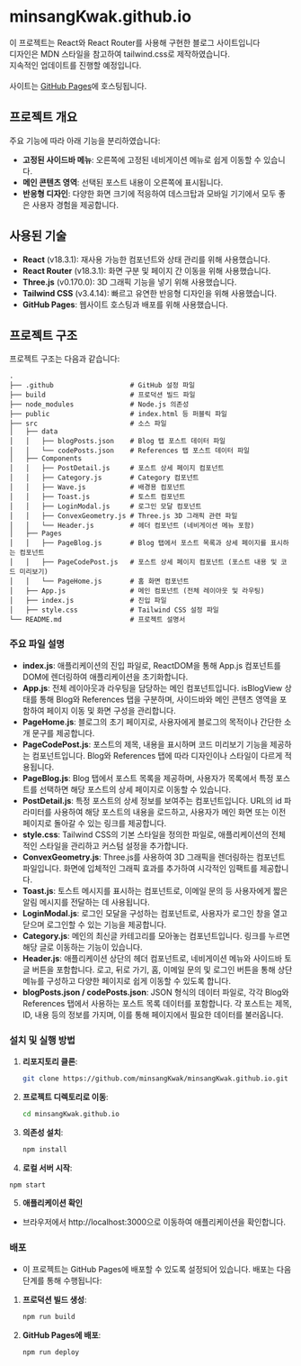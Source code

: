 # minsangKwak.github.io

이 프로젝트는 React와 React Router를 사용해 구현한 블로그 사이트입니다 <br/>
디자인은 MDN 스타일을 참고하여 tailwind.css로 제작하였습니다. <br/>
지속적인 업데이트를 진행할 예정입니다. <br/><br/>
사이트는 [GitHub Pages](https://minsangkwak.github.io/)에 호스팅됩니다.

## 프로젝트 개요

주요 기능에 따라 아래 기능을 분리하였습니다:

-   **고정된 사이드바 메뉴**: 오른쪽에 고정된 네비게이션 메뉴로 쉽게 이동할 수 있습니다.
-   **메인 콘텐츠 영역**: 선택된 포스트 내용이 오른쪽에 표시됩니다.
-   **반응형 디자인**: 다양한 화면 크기에 적응하여 데스크탑과 모바일 기기에서 모두 좋은 사용자 경험을 제공합니다.

## 사용된 기술

-   **React** (v18.3.1): 재사용 가능한 컴포넌트와 상태 관리를 위해 사용했습니다.
-   **React Router** (v18.3.1): 화면 구분 및 페이지 간 이동을 위해 사용했습니다.
-   **Three.js** (v0.170.0): 3D 그래픽 기능을 넣기 위해 사용했습니다.
-   **Tailwind CSS** (v3.4.14): 빠르고 유연한 반응형 디자인을 위해 사용했습니다.
-   **GitHub Pages**: 웹사이트 호스팅과 배포를 위해 사용했습니다.

## 프로젝트 구조

프로젝트 구조는 다음과 같습니다:

```plaintext
.
├── .github                   # GitHub 설정 파일
├── build                     # 프로덕션 빌드 파일
├── node_modules              # Node.js 의존성
├── public                    # index.html 등 퍼블릭 파일
├── src                       # 소스 파일
│   ├── data
│   │   ├── blogPosts.json    # Blog 탭 포스트 데이터 파일
│   │   └── codePosts.json    # References 탭 포스트 데이터 파일
│   ├── Components
│   │   ├── PostDetail.js     # 포스트 상세 페이지 컴포넌트
│   │   ├── Category.js       # Category 컴포넌트
│   │   ├── Wave.js           # 배경용 컴포넌트
│   │   ├── Toast.js          # 토스트 컴포넌트
│   │   ├── LoginModal.js     # 로그인 모달 컴포넌트
│   │   ├── ConvexGeometry.js # Three.js 3D 그래픽 관련 파일
│   │   └── Header.js         # 헤더 컴포넌트 (네비게이션 메뉴 포함)
│   ├── Pages
│   │   ├── PageBlog.js       # Blog 탭에서 포스트 목록과 상세 페이지를 표시하는 컴포넌트
│   │   ├── PageCodePost.js   # 포스트 상세 페이지 컴포넌트 (포스트 내용 및 코드 미리보기)
│   │   └── PageHome.js       # 홈 화면 컴포넌트
│   ├── App.js                # 메인 컴포넌트 (전체 레이아웃 및 라우팅)
│   ├── index.js              # 진입 파일
│   ├── style.css             # Tailwind CSS 설정 파일
└── README.md                 # 프로젝트 설명서

```

### 주요 파일 설명

- **index.js**: 애플리케이션의 진입 파일로, ReactDOM을 통해 App.js 컴포넌트를 DOM에 렌더링하여 애플리케이션을 초기화합니다.
- **App.js**: 전체 레이아웃과 라우팅을 담당하는 메인 컴포넌트입니다. isBlogView 상태를 통해 Blog와 References 탭을 구분하며, 사이드바와 메인 콘텐츠 영역을 포함하여 페이지 이동 및 화면 구성을 관리합니다.
- **PageHome.js**: 블로그의 초기 페이지로, 사용자에게 블로그의 목적이나 간단한 소개 문구를 제공합니다.
- **PageCodePost.js**: 포스트의 제목, 내용을 표시하며 코드 미리보기 기능을 제공하는 컴포넌트입니다. Blog와 References 탭에 따라 디자인이나 스타일이 다르게 적용됩니다.
- **PageBlog.js**: Blog 탭에서 포스트 목록을 제공하며, 사용자가 목록에서 특정 포스트를 선택하면 해당 포스트의 상세 페이지로 이동할 수 있습니다.
- **PostDetail.js**: 특정 포스트의 상세 정보를 보여주는 컴포넌트입니다. URL의 id 파라미터를 사용하여 해당 포스트의 내용을 로드하고, 사용자가 메인 화면 또는 이전 페이지로 돌아갈 수 있는 링크를 제공합니다.
- **style.css**: Tailwind CSS의 기본 스타일을 정의한 파일로, 애플리케이션의 전체적인 스타일을 관리하고 커스텀 설정을 추가합니다.
- **ConvexGeometry.js**: Three.js를 사용하여 3D 그래픽을 렌더링하는 컴포넌트 파일입니다. 화면에 입체적인 그래픽 효과를 추가하여 시각적인 임팩트를 제공합니다.
- **Toast.js**: 토스트 메시지를 표시하는 컴포넌트로, 이메일 문의 등 사용자에게 짧은 알림 메시지를 전달하는 데 사용됩니다.
- **LoginModal.js**: 로그인 모달을 구성하는 컴포넌트로, 사용자가 로그인 창을 열고 닫으며 로그인할 수 있는 기능을 제공합니다.
- **Category.js**: 메인의 최신글 카테고리를 모아놓는 컴포넌트입니다. 링크를 누르면 해당 글로 이동하는 기능이 있습니다.
- **Header.js**: 애플리케이션 상단의 헤더 컴포넌트로, 네비게이션 메뉴와 사이드바 토글 버튼을 포함합니다. 로고, 뒤로 가기, 홈, 이메일 문의 및 로그인 버튼을 통해 상단 메뉴를 구성하고 다양한 페이지로 쉽게 이동할 수 있도록 합니다.
- **blogPosts.json / codePosts.json**: JSON 형식의 데이터 파일로, 각각 Blog와 References 탭에서 사용하는 포스트 목록 데이터를 포함합니다. 각 포스트는 제목, ID, 내용 등의 정보를 가지며, 이를 통해 페이지에서 필요한 데이터를 불러옵니다.

### 설치 및 실행 방법

1. **리포지토리 클론**:

    ```bash
    git clone https://github.com/minsangKwak/minsangKwak.github.io.git
    ```

2. **프로젝트 디렉토리로 이동**:

    ```bash
    cd minsangKwak.github.io
    ```

3. **의존성 설치**:

    ```bash
    npm install
    ```

4. **로컬 서버 시작**:

```bash
npm start
```

5. **애플리케이션 확인**

-   브라우저에서 http://localhost:3000으로 이동하여 애플리케이션을 확인합니다.

### 배포

-   이 프로젝트는 GitHub Pages에 배포할 수 있도록 설정되어 있습니다. 배포는 다음 단계를 통해 수행됩니다:

1. **프로덕션 빌드 생성**:

    ```bash
    npm run build
    ```

2. **GitHub Pages에 배포**:

    ```bash
    npm run deploy
    ```